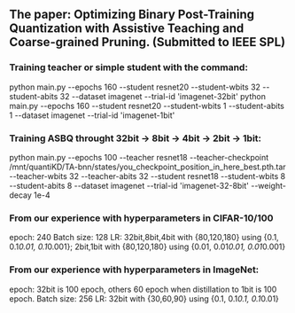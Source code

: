 ## The paper: Optimizing Binary Post-Training Quantization with Assistive Teaching and Coarse-grained Pruning. (Submitted to IEEE SPL)

### Training teacher or simple student with the command:
python main.py --epochs 160 --student resnet20 --student-wbits 32 --student-abits 32 --dataset imagenet --trial-id 'imagenet-32bit'
python main.py --epochs 160 --student resnet20 --student-wbits 1 --student-abits 1 --dataset imagenet --trial-id 'imagenet-1bit'

### Training ASBQ throught 32bit -> 8bit -> 4bit -> 2bit -> 1bit:
python main.py --epochs 100 --teacher resnet18 --teacher-checkpoint /mnt/quantiKD/TA-bnn/states/you_checkpoint_position_in_here_best.pth.tar --teacher-wbits 32 --teacher-abits 32 --student resnet18 --student-wbits 8 --student-abits 8 --dataset imagenet --trial-id 'imagenet-32-8bit' --weight-decay 1e-4

### From our experience with hyperparameters in CIFAR-10/100

epoch: 240
Batch size: 128
LR: 32bit,8bit,4bit with {80,120,180} using {0.1, 0.1*0.01, 0.1*0.001}; 2bit,1bit with {80,120,180} using {0.01, 0.01*0.01, 0.01*0.001}

### From our experience with hyperparameters in ImageNet:
epoch: 32bit is 100 epoch, others 60 epoch when distillation to 1bit is 100 epoch.
Batch size: 256
LR: 32bit with {30,60,90} using {0.1, 0.1*0.1, 0.1*0.01}


